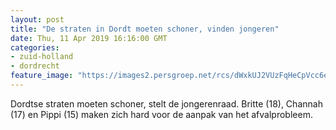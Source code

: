 ```yaml
---
layout: post
title: "De straten in Dordt moeten schoner, vinden jongeren"
date: Thu, 11 Apr 2019 16:16:00 GMT
categories: 
- zuid-holland 
- dordrecht 
feature_image: "https://images2.persgroep.net/rcs/dWxkUJ2VUzFqHeCpVcc6ecKZdr8/diocontent/145255174/_fitwidth/400/?appId=21791a8992982cd8da851550a453bd7f&quality=0.7"
---
```


Dordtse straten moeten schoner, stelt de jongerenraad. Britte (18), Channah (17) en Pippi (15) maken zich hard voor de aanpak van het afvalprobleem.
